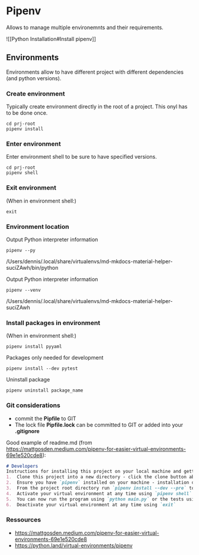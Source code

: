 # Pipenv
Allows to manage multiple environemnts and their requirements.

![[Python Installation#Install pipenv]]

## Environments
Environments allow to have different project with different dependencies (and python versions).

### Create environment 
Typically create environment directly in the root of a project. This onyl has to be done once.
```shell
cd prj-root
pipenv install
```

### Enter environment
Enter environment shell to be sure to have specified versions.
```shell
cd prj-root
pipenv shell
```

### Exit environment
(When in environment shell:)
```shell
exit
```

### Environment location
Output Python interpreter information
```shell
pipenv --py
```
/Users/dennis/.local/share/virtualenvs/md-mkdocs-material-helper-suciZAwh/bin/python

Output Python interpreter information
```shell
pipenv --venv
```
/Users/dennis/.local/share/virtualenvs/md-mkdocs-material-helper-suciZAwh

### Install packages in environment
(When in environment shell:)
```shell
pipenv install pyyaml
```

Packages only needed for development
```shell
pipenv install --dev pytest
```

Uninstall package
```shell
pipenv uninstall package_name
```

### Git considerations
- commit the **Pipfile** to GIT
- The lock file **Pipfile.lock** can be committed to GIT or added into your **.gitignore**

Good example of readme.md (from https://mattgosden.medium.com/pipenv-for-easier-virtual-environments-69e1e520cde8):

```markdown
# Developers
Instructions for installing this project on your local machine and getting it running in its own virtual environment.
1.  Clone this project into a new directory - click the clone button above on GitHub to get the link and command to use
2.  Ensure you have `pipenv` installed on your machine - installation documentation can be found here - https://docs.pipenv.org/en/latest/install/
3.  From the project root directory run `pipenv install --dev --pre` to create your virtual environment and install all the packages
4.  Activate your virtual environment at any time using `pipenv shell` - note only do this from the project directory root
5.  You can now run the program using `python main.py` or the tests using `python -m pytest`
6.  Deactivate your virtual environment at any time using `exit`

```



### Ressources
- https://mattgosden.medium.com/pipenv-for-easier-virtual-environments-69e1e520cde8
- https://python.land/virtual-environments/pipenv


 